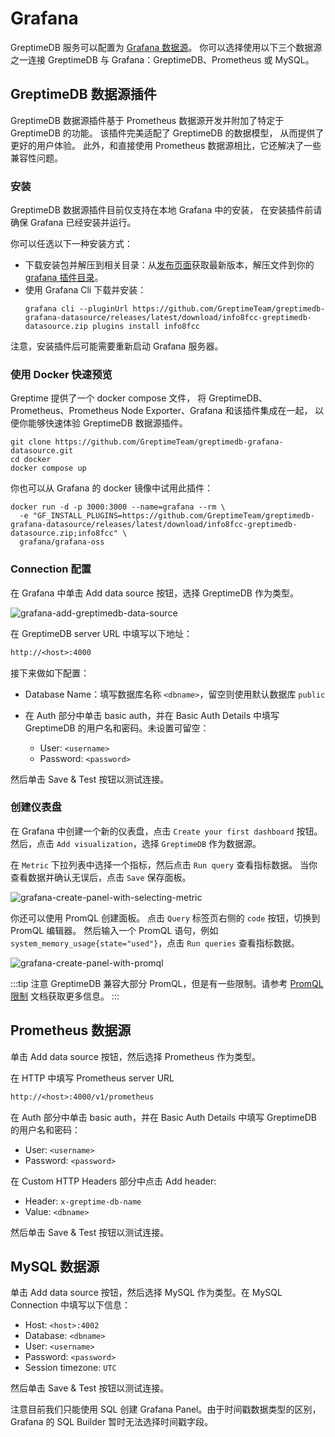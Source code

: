 # Grafana

GreptimeDB 服务可以配置为 [Grafana 数据源](https://grafana.com/docs/grafana/latest/datasources/add-a-data-source/)。
你可以选择使用以下三个数据源之一连接 GreptimeDB 与 Grafana：GreptimeDB、Prometheus 或 MySQL。

## GreptimeDB 数据源插件

GreptimeDB 数据源插件基于 Prometheus 数据源开发并附加了特定于 GreptimeDB 的功能。
该插件完美适配了 GreptimeDB 的数据模型，
从而提供了更好的用户体验。
此外，和直接使用 Prometheus 数据源相比，它还解决了一些兼容性问题。

### 安装

GreptimeDB 数据源插件目前仅支持在本地 Grafana 中的安装，
在安装插件前请确保 Grafana 已经安装并运行。

你可以任选以下一种安装方式：

- 下载安装包并解压到相关目录：从[发布页面](https://github.com/GreptimeTeam/greptimedb-grafana-datasource/releases/latest/)获取最新版本，解压文件到你的 [grafana 插件目录](https://grafana.com/docs/grafana/latest/setup-grafana/configure-grafana/#plugins)。
- 使用 Grafana Cli 下载并安装：
  ```shell
  grafana cli --pluginUrl https://github.com/GreptimeTeam/greptimedb-grafana-datasource/releases/latest/download/info8fcc-greptimedb-datasource.zip plugins install info8fcc
  ```

注意，安装插件后可能需要重新启动 Grafana 服务器。

### 使用 Docker 快速预览

Greptime 提供了一个 docker compose 文件，
将 GreptimeDB、Prometheus、Prometheus Node Exporter、Grafana 和该插件集成在一起，
以便你能够快速体验 GreptimeDB 数据源插件。

```shell
git clone https://github.com/GreptimeTeam/greptimedb-grafana-datasource.git
cd docker
docker compose up
```

你也可以从 Grafana 的 docker 镜像中试用此插件：

```shell
docker run -d -p 3000:3000 --name=grafana --rm \
  -e "GF_INSTALL_PLUGINS=https://github.com/GreptimeTeam/greptimedb-grafana-datasource/releases/latest/download/info8fcc-greptimedb-datasource.zip;info8fcc" \
  grafana/grafana-oss
```

### Connection 配置

在 Grafana 中单击 Add data source 按钮，选择 GreptimeDB 作为类型。

![grafana-add-greptimedb-data-source](/grafana-add-greptimedb-data-source.png)


在 GreptimeDB server URL 中填写以下地址：

```txt
http://<host>:4000
```

接下来做如下配置：

- Database Name：填写数据库名称 `<dbname>`，留空则使用默认数据库 `public`
- 在 Auth 部分中单击 basic auth，并在 Basic Auth Details 中填写 GreptimeDB 的用户名和密码。未设置可留空：

  - User: `<username>`
  - Password: `<password>`

然后单击 Save & Test 按钮以测试连接。

### 创建仪表盘

在 Grafana 中创建一个新的仪表盘，点击 `Create your first dashboard` 按钮。
然后，点击 `Add visualization`，选择 `GreptimeDB` 作为数据源。

在 `Metric` 下拉列表中选择一个指标，然后点击 `Run query` 查看指标数据。
当你查看数据并确认无误后，点击 `Save` 保存面板。

![grafana-create-panel-with-selecting-metric](/create-panel-with-selecting-metric-greptimedb.png)

你还可以使用 PromQL 创建面板。
点击 `Query` 标签页右侧的 `code` 按钮，切换到 PromQL 编辑器。
然后输入一个 PromQL 语句，例如 `system_memory_usage{state="used"}`，点击 `Run queries` 查看指标数据。

![grafana-create-panel-with-promql](/grafana-create-panel-with-promql.png)

:::tip 注意
GreptimeDB 兼容大部分 PromQL，但是有一些限制。请参考 [PromQL 限制](/user-guide/query-data/promql.md#局限) 文档获取更多信息。
:::

## Prometheus 数据源

单击 Add data source 按钮，然后选择 Prometheus 作为类型。

在 HTTP 中填写 Prometheus server URL

```txt
http://<host>:4000/v1/prometheus
```

在 Auth 部分中单击 basic auth，并在 Basic Auth Details 中填写 GreptimeDB 的用户名和密码：

- User: `<username>`
- Password: `<password>`

在 Custom HTTP Headers 部分中点击 Add header:

- Header: `x-greptime-db-name`
- Value: `<dbname>`

然后单击 Save & Test 按钮以测试连接。


## MySQL 数据源

单击 Add data source 按钮，然后选择 MySQL 作为类型。在 MySQL Connection 中填写以下信息：

- Host: `<host>:4002`
- Database: `<dbname>`
- User: `<username>`
- Password: `<password>`
- Session timezone: `UTC`

然后单击 Save & Test 按钮以测试连接。

注意目前我们只能使用 SQL 创建 Grafana Panel。由于时间戳数据类型的区别，Grafana
的 SQL Builder 暂时无法选择时间戳字段。


